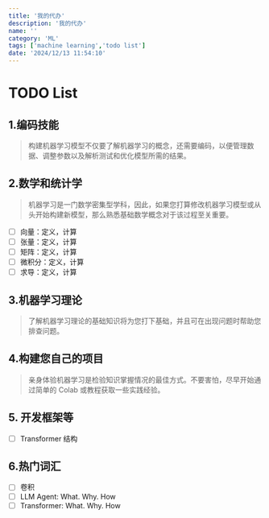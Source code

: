 ```yaml
---
title: '我的代办'
description: '我的代办'
name: ''
category: 'ML'
tags: ['machine learning','todo list']
date: '2024/12/13 11:54:10'
---
```


# TODO List

## 1.编码技能

> 构建机器学习模型不仅要了解机器学习的概念，还需要编码，以便管理数据、调整参数以及解析测试和优化模型所需的结果。

## 2.数学和统计学

> 机器学习是一门数学密集型学科，因此，如果您打算修改机器学习模型或从头开始构建新模型，那么熟悉基础数学概念对于该过程至关重要。

- [ ]  向量：定义，计算
- [ ]  张量：定义，计算
- [ ]  矩阵：定义，计算
- [ ]  微积分：定义，计算
- [ ]  求导：定义，计算

## 3.机器学习理论

> 了解机器学习理论的基础知识将为您打下基础，并且可在出现问题时帮助您排查问题。

## 4.构建您自己的项目

> 亲身体验机器学习是检验知识掌握情况的最佳方式。不要害怕，尽早开始通过简单的 Colab 或教程获取一些实践经验。

## 5. 开发框架等

- [ ]  Transformer 结构

## 6.热门词汇

- [ ]  卷积
- [ ]  LLM Agent: What. Why. How
- [ ]  Transformer: What. Why. How
